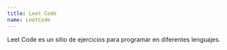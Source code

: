 ```yaml
---
title: Leet Code
name: LeetCode
---
```

Leet Code es un sitio de ejercicios para programar en diferentes lenguajes.